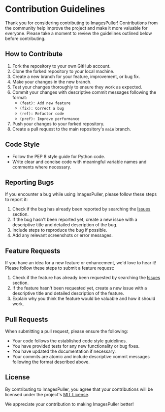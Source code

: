# Contribution Guidelines

Thank you for considering contributing to ImagesPuller! Contributions from the community help improve the project and make it more valuable for everyone. Please take a moment to review the guidelines outlined below before contributing.

## How to Contribute

1. Fork the repository to your own GitHub account.
2. Clone the forked repository to your local machine.
3. Create a new branch for your feature, improvement, or bug fix.
4. Make your changes in the new branch.
5. Test your changes thoroughly to ensure they work as expected.
6. Commit your changes with descriptive commit messages following the format:
   - `(feat): Add new feature`
   - `(fix): Correct a bug`
   - `(ref): Refactor code`
   - `(pref): Improve performance`
7. Push your changes to your forked repository.
8. Create a pull request to the main repository's `main` branch.

## Code Style

- Follow the PEP 8 style guide for Python code.
- Write clear and concise code with meaningful variable names and comments where necessary.

## Reporting Bugs

If you encounter a bug while using ImagesPuller, please follow these steps to report it:

1. Check if the bug has already been reported by searching the [Issues](https://github.com/happer64bit/imagespuller/issues) section.
2. If the bug hasn't been reported yet, create a new issue with a descriptive title and detailed description of the bug.
3. Include steps to reproduce the bug if possible.
4. Add any relevant screenshots or error messages.

## Feature Requests

If you have an idea for a new feature or enhancement, we'd love to hear it! Please follow these steps to submit a feature request:

1. Check if the feature has already been requested by searching the [Issues](https://github.com/happer64bit/imagespuller/issues) section.
2. If the feature hasn't been requested yet, create a new issue with a descriptive title and detailed description of the feature.
3. Explain why you think the feature would be valuable and how it should work.

## Pull Requests

When submitting a pull request, please ensure the following:

- Your code follows the established code style guidelines.
- You have provided tests for any new functionality or bug fixes.
- You have updated the documentation if necessary.
- Your commits are atomic and include descriptive commit messages following the format described above.

## License

By contributing to ImagesPuller, you agree that your contributions will be licensed under the project's [MIT License](https://github.com/your_username/ImagesPuller/blob/main/LICENSE).

We appreciate your contribution to making ImagesPuller better!
